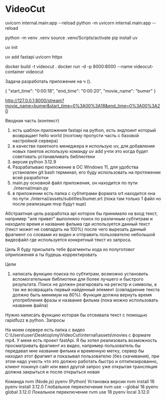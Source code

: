# VideoCut

uvicorn internal.main:app --reload
python -m uvicorn internal.main:app --reload

python -m venv .venv
source .venv/Scripts/activate
pip install uv

uv init

uv add fastapi uvicorn httpx


docker build -t videocut . 
docker run -d -p 8000:8000 --name videocut-container videocut

Задача разработать приложение на ч (). 

{
    "start_time": "0:00:18",
    "end_time": "0:00:20",
    "movie_name": "bumer"
}

http://127.0.0.1:8000/stream?movie_name=bumer&start_time=0%3A00%3A18&end_time=0%3A00%3A20

Вводная часть (контекст)
1) есть шаблон приложения fastapi на python, есть эндпоинт который возвращает hello world (поэтому пропусти часть с базовой настройкой сервера)
2) в качестве пакетного менеджера я использую uv, для добавления новых пакетов использую команду uv add учти это когда будет советовать устанавливать библиотеки
3) версия python 3.12.9
4) Разрабатываю приложение в ОС Windows 11, для удобства установлен git bash терминал, его буду использовать на протяжении всей разработки
5) main.py основной файл приложения, он находится по пути ./internal/main.py 
6) в приложении есть папка с субтитрами формата srt находится она по пути ./internal/assets/subtitles/bumer.srt (пока там только 1 файл но после реализации mvp будут еще)

Абстрактная цель
разработка api которое бы принимало на вход текст, например "але привет" выполняло поиск по различным субтитрам и находило время и название фильма где используется данный текст (текст может не совпадать на 100%) после чего вырезать данный фрагмент со словами из видео и отправить пользователю небольшой видеофайл где используется конкретный текст из запроса.

Цель
Я буду присылать тебе фрагменты кода из полуготовог оприложения а ты будешь корректировать

Цели
1) написать функцию поиска по субтитрам, возможно установить вспомогательные библиотеки для более лучшего и быстрого результата. Поиск не должен реагировать на регистр и символы, а так же возвращать первый найденный элемент (совпадаение текста должно быть минимум на 80%). Функция должна вернуть время употребления фразы и название фильма (пока можно использовать название файла)

Нужно написать функцию которая бы отсеивала текст с помощью rapidfuzz в python. Запросы 

На моем сервере есть папка с видео C:\Users\user\Desktop\my\VideoCut\internal\assets\movies с формате mp4. У меня есть проект fastApi. Я бы хотел реализовать возможность просматривать фрагмент из видео, например пользователь бы передавал мне название фильма и временную метку, сервер бы находил этот фрагмет и показывал пользователю (без скачивания), при этом надо учесть что это должно работать быстро и оптипизированно, клиент покинул сайт или ввел другой запрос уже открытая трансляция должна закрыться и после открыться новая




Команда	nvm (Node.js)	pyenv (Python)
Установка версии	nvm install 18	pyenv install 3.12.0
Глобальное переключение	nvm use --global 18	pyenv global 3.12.0
Локальное переключение	nvm use 18	pyenv local 3.12.0


